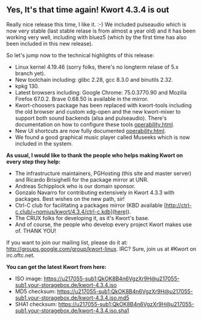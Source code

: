 ## Yes, It's that time again! Kwort 4.3.4 is out

Really nice release this time, I like it. :-) We included pulseaudio which is now very stable (last stable relase is from almost a year old) and it has been working very well, including with bluez5 (which by the first time has also been included in this new release).

So let's jump now to the technical highlights of this release:

* Linux kernel 4.19.46 (sorry folks, there's no longterm relase of 5.x branch yet).
* New toolchain including: glibc 2.28, gcc 8.3.0 and binutils 2.32.
* kpkg 130.
* Latest browsers including: Google Chrome: 75.0.3770.90 and Mozilla Firefox 67.0.2. Brave 0.68.50 is available in the mirror.
* Kwort-choosers package has been replaced with kwort-tools including the old browser and custom xdg-open and the new kwort-mixer to support both sound backends (alsa and pulseaudio). There's documentation on how to configure these tools [operability.html](here).
* New UI shortcuts are now fully documented [operability.html](here).
* We found a good graphical music player called Museeks which is now included in the system.

**As usual, I would like to thank the people who helps making Kwort on every step they help:**

* The infrastructure maintainers, PGHosting (this site and master server) and Ricardo Brisighelli for the package mirror at UNR.
* Andreas Schipplock who is our domain sponsor.
* Gonzalo Navarro for contributing extensively in Kwort 4.3.3 with packages. Best wishes on the new path, sir!
* Ctrl-C club for facilitating a packages mirror (KBD available [http://ctrl-c.club/~nomius/kwort/4.3.4/ctrl-c.kdb](here)).
* The CRUX folks for developing it, as it's Kwort's base.
* And of course, the people who develop every project Kwort makes use of. THANK YOU!

If you want to join our mailing list, please do it at: <http://groups.google.com/group/kwort-linux>. IRC? Sure, join us at #Kwort on irc.oftc.net.

**You can get the latest Kwort from here:**

* ISO image: [https://u217055-sub1:QkOK8B4n6VgzXr9H@u217055-sub1.your-storagebox.de/kwort-4.3.4.iso](kwort-4.3.4.iso)
* MD5 checksum: [https://u217055-sub1:QkOK8B4n6VgzXr9H@u217055-sub1.your-storagebox.de/kwort-4.3.4.iso.md5](kwort-4.3.4.iso.md5)
* SHA1 checksum: [https://u217055-sub1:QkOK8B4n6VgzXr9H@u217055-sub1.your-storagebox.de/kwort-4.3.4.iso.sha1](kwort-4.3.4.iso.sha1)

